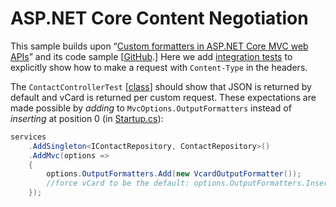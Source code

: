 # ASP.NET Core Content Negotiation

This sample builds upon “[Custom formatters in ASP.NET Core MVC web APIs](https://docs.microsoft.com/en-us/aspnet/core/mvc/advanced/custom-formatters)” and its code sample [[GitHub](https://github.com/aspnet/Docs/tree/master/aspnetcore/mvc/advanced/custom-formatters/sample).] Here we add [integration tests](./Songhay.ContentNegotiation.Tests) to explicitly show how to make a request with `Content-Type` in the headers.

The `ContactControllerTest` [[class](/Songhay.ContentNegotiation.Tests/Controllers/ContactsControllerTest.cs)] should show that JSON is returned by default and vCard is returned per custom request. These expectations are made possible by _adding_ to `MvcOptions.OutputFormatters` instead of _inserting_ at position 0 (in [Startup.cs](./Songhay.ContentNegotiation/Songhay.ContentNegotiation/Startup.cs)):

```c#
services
    .AddSingleton<IContactRepository, ContactRepository>()
    .AddMvc(options =>
    {
        options.OutputFormatters.Add(new VcardOutputFormatter());
        //force vCard to be the default: options.OutputFormatters.Insert(0, new VcardOutputFormatter());
    });
```